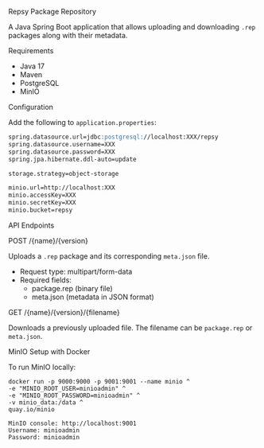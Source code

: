 

Repsy Package Repository

A Java Spring Boot application that allows uploading and downloading `.rep` packages along with their metadata.

Requirements

- Java 17
- Maven
- PostgreSQL
- MinIO

Configuration

Add the following to `application.properties`:

```markdown
spring.datasource.url=jdbc:postgresql://localhost:XXX/repsy
spring.datasource.username=XXX
spring.datasource.password=XXX
spring.jpa.hibernate.ddl-auto=update

storage.strategy=object-storage

minio.url=http://localhost:XXX
minio.accessKey=XXX
minio.secretKey=XXX
minio.bucket=repsy
```


API Endpoints

POST /{name}/{version}

Uploads a `.rep` package and its corresponding `meta.json` file.

- Request type: multipart/form-data
- Required fields:
  - package.rep (binary file)
  - meta.json (metadata in JSON format)

GET /{name}/{version}/{filename}

Downloads a previously uploaded file. The filename can be `package.rep` or `meta.json`.

MinIO Setup with Docker

To run MinIO locally:


```
docker run -p 9000:9000 -p 9001:9001 --name minio ^
-e "MINIO_ROOT_USER=minioadmin" ^
-e "MINIO_ROOT_PASSWORD=minioadmin" ^
-v minio_data:/data ^
quay.io/minio
```
```
MinIO console: http://localhost:9001  
Username: minioadmin  
Password: minioadmin
```

